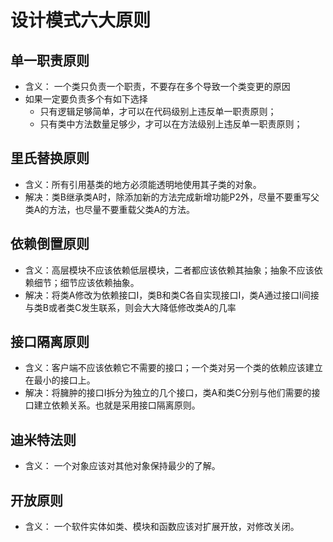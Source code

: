 # 设计模式六大原则
## 单一职责原则
- 含义： 一个类只负责一个职责，不要存在多个导致一个类变更的原因
- 如果一定要负责多个有如下选择
  - 只有逻辑足够简单，才可以在代码级别上违反单一职责原则；
  - 只有类中方法数量足够少，才可以在方法级别上违反单一职责原则；
## 里氏替换原则
- 含义：所有引用基类的地方必须能透明地使用其子类的对象。
- 解决：类B继承类A时，除添加新的方法完成新增功能P2外，尽量不要重写父类A的方法，也尽量不要重载父类A的方法。
## 依赖倒置原则
- 含义：高层模块不应该依赖低层模块，二者都应该依赖其抽象；抽象不应该依赖细节；细节应该依赖抽象。
- 解决：将类A修改为依赖接口I，类B和类C各自实现接口I，类A通过接口I间接与类B或者类C发生联系，则会大大降低修改类A的几率
## 接口隔离原则
- 含义：客户端不应该依赖它不需要的接口；一个类对另一个类的依赖应该建立在最小的接口上。
- 解决：将臃肿的接口I拆分为独立的几个接口，类A和类C分别与他们需要的接口建立依赖关系。也就是采用接口隔离原则。
## 迪米特法则
- 含义： 一个对象应该对其他对象保持最少的了解。
## 开放原则
- 含义： 一个软件实体如类、模块和函数应该对扩展开放，对修改关闭。
